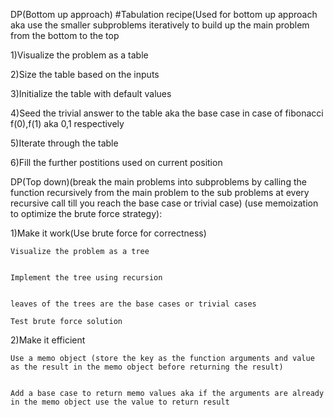 DP(Bottom up approach)
#Tabulation recipe(Used for bottom up approach aka use the smaller subproblems iteratively to build up the
main problem from the bottom to the top


1)Visualize the problem as a table


2)Size the table based on the inputs


3)Initialize the table with default values


4)Seed the trivial answer to the table aka the base case in case of fibonacci f(0),f(1) aka 0,1 respectively


5)Iterate through the table


6)Fill the further postitions used on current position




DP(Top down)(break the main problems into subproblems by calling the function recursively from the main problem to the
sub problems at every recursive call till you reach the base case or trivial case)
(use memoization to optimize the brute force strategy):


1)Make it work(Use brute force for correctness)

    Visualize the problem as a tree
    
    
    Implement the tree using recursion
    
    
    leaves of the trees are the base cases or trivial cases
    
    Test brute force solution
2)Make it efficient

    Use a memo object (store the key as the function arguments and value as the result in the memo object before returning the result)


    Add a base case to return memo values aka if the arguments are already in the memo object use the value to return result
